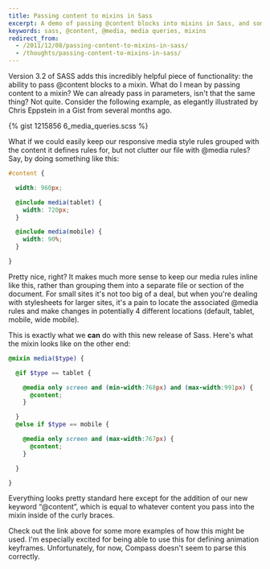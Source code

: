 ```yaml
---
title: Passing content to mixins in Sass
excerpt: A demo of passing @content blocks into mixins in Sass, and some potential use cases.
keywords: sass, @content, @media, media queries, mixins
redirect_from:
  - /2011/12/08/passing-content-to-mixins-in-sass/
  - /thoughts/passing-content-to-mixins-in-sass/
---
```


Version 3.2 of SASS adds this incredibly helpful piece of functionality: the ability to pass @content blocks to a mixin. What do I mean by passing content to a mixin? We can already pass in parameters, isn't that the same thing? Not quite. Consider the following example, as elegantly illustrated by Chris Eppstein in a Gist from several months ago.

{% gist 1215856 6_media_queries.scss %}

What if we could easily keep our responsive media style rules grouped with the content it defines rules for, but not clutter our file with @media rules? Say, by doing something like this:

```scss
#content {

  width: 960px;

  @include media(tablet) {
    width: 720px;
  }

  @include media(mobile) {
    width: 90%;
  }

}
```

Pretty nice, right? It makes much more sense to keep our media rules inline like this, rather than grouping them into a separate file or section of the document. For small sites it's not too big of a deal, but when you're dealing with stylesheets for larger sites, it's a pain to locate the associated @media rules and make changes in potentially 4 different locations (default, tablet, mobile, wide mobile).

This is exactly what we **can** do with this new release of Sass. Here's what the mixin looks like on the other end:

```scss
@mixin media($type) {

  @if $type == tablet {

    @media only screen and (min-width:768px) and (max-width:991px) {
      @content;
    }

  }
  @else if $type == mobile {

    @media only screen and (max-width:767px) {
      @content;
    }

  }

}
```

Everything looks pretty standard here except for the addition of our new keyword “@content”, which is equal to whatever content you pass into the mixin inside of the curly braces.

Check out the link above for some more examples of how this might be used. I'm especially excited for being able to use this for defining animation keyframes. Unfortunately, for now, Compass doesn't seem to parse this correctly.
